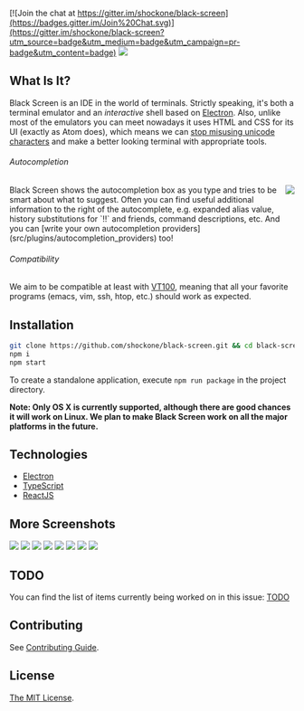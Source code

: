 [![Join the chat at https://gitter.im/shockone/black-screen](https://badges.gitter.im/Join%20Chat.svg)](https://gitter.im/shockone/black-screen?utm_source=badge&utm_medium=badge&utm_campaign=pr-badge&utm_content=badge)
![](https://circleci.com/gh/shockone/black-screen.png?style=shield)

What Is It?
-----------

Black Screen is an IDE in the world of terminals. Strictly speaking, it's both a
terminal emulator and an *interactive* shell based on [Electron](http://electron.atom.io/).
Also, unlike most of the emulators you can meet nowadays it uses HTML and CSS for its UI (exactly as Atom does), 
which means we can [stop misusing unicode characters](https://github.com/vim-airline/vim-airline) 
and make a better looking terminal with appropriate tools.

###### Autocompletion

<img align="right" src="README/autocompletion.gif">
Black Screen shows the autocompletion box as you type and tries to be smart about what to suggest.
Often you can find useful additional information to the right of the autocomplete, e.g. expanded alias value, 
history substitutions for `!!` and friends, command descriptions, etc. And you can [write your own autocompletion providers](src/plugins/autocompletion_providers) too!

###### Compatibility

We aim to be compatible at least with [VT100](https://en.wikipedia.org/wiki/VT100), meaning that all your favorite programs (emacs, vim, ssh, htop, etc.) should work as expected.

Installation
------------

```bash
git clone https://github.com/shockone/black-screen.git && cd black-screen
npm i
npm start
```

To create a standalone application, execute `npm run package` in the project directory.

**Note: Only OS X is currently supported, although there are good chances it will work on Linux. We plan to make Black Screen work on all the major platforms in the future.**

Technologies
------------

* [Electron](http://electron.atom.io/)
* [TypeScript](http://www.typescriptlang.org/)
* [ReactJS](https://facebook.github.io/react/)


More Screenshots
----------------

![](README/npm_autocompletion.png)
![](README/history_autocompletion.png)
![](README/top_autocompletion.png)
![](README/json_decorator.png)
![](README/vim.png)
![](README/emacs.png)
![](README/htop.png)
![](README/cd.png)

TODO
----

You can find the list of items currently being worked on in this issue: [TODO](https://github.com/shockone/black-screen/issues/58)

Contributing
------------

See [Contributing Guide](CONTRIBUTING.md).

License
-------

[The MIT License](LICENSE).
